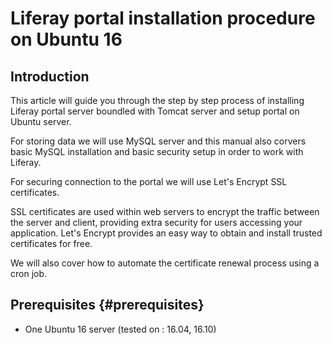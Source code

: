 # Liferay portal installation procedure on Ubuntu 16

## Introduction

This article will guide you through the step by step process of installing Liferay portal server boundled with Tomcat server and setup portal on Ubuntu server.

For storing data we will use MySQL server and this manual also corvers basic MySQL installation and basic security setup in order to work with Liferay.

For securing connection to the portal we will use Let's Encrypt SSL certificates.

SSL certificates are used within web servers to encrypt the traffic between the server and client, providing extra security for users accessing your application. Let's Encrypt provides an easy way to obtain and install trusted certificates for free.

We will also cover how to automate the certificate renewal process using a cron job.

## Prerequisites {#prerequisites}

* One Ubuntu 16 server \(tested on : 16.04, 16.10\)
